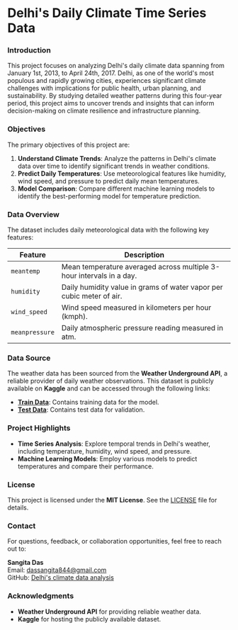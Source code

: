 # **Delhi's Daily Climate Time Series Data**

### **Introduction**
This project focuses on analyzing Delhi's daily climate data spanning from January 1st, 2013, to April 24th, 2017. Delhi, as one of the world's most populous and rapidly growing cities, experiences significant climate challenges with implications for public health, urban planning, and sustainability. By studying detailed weather patterns during this four-year period, this project aims to uncover trends and insights that can inform decision-making on climate resilience and infrastructure planning.


### **Objectives**
The primary objectives of this project are:
1. **Understand Climate Trends**: Analyze the patterns in Delhi's climate data over time to identify significant trends in weather conditions.
2. **Predict Daily Temperatures**: Use meteorological features like humidity, wind speed, and pressure to predict daily mean temperatures.
3. **Model Comparison**: Compare different machine learning models to identify the best-performing model for temperature prediction.


### **Data Overview**
The dataset includes daily meteorological data with the following key features:

| **Feature**     | **Description**                                                                 |
|------------------|---------------------------------------------------------------------------------|
| `meantemp`       | Mean temperature averaged across multiple 3-hour intervals in a day.           |
| `humidity`       | Daily humidity value in grams of water vapor per cubic meter of air.           |
| `wind_speed`     | Wind speed measured in kilometers per hour (kmph).                             |
| `meanpressure`   | Daily atmospheric pressure reading measured in atm.                            |

### **Data Source**
The weather data has been sourced from the **Weather Underground API**, a reliable provider of daily weather observations. This dataset is publicly available on **Kaggle** and can be accessed through the following links:

- **[Train Data](https://www.kaggle.com/datasets/sumanthvrao/daily-climate-time-series-data/data?select=DailyDelhiClimateTrain.csv)**: Contains training data for the model.
- **[Test Data](https://www.kaggle.com/datasets/sumanthvrao/daily-climate-time-series-data/data?select=DailyDelhiClimateTest.csv)**: Contains test data for validation.

### **Project Highlights**
- **Time Series Analysis**: Explore temporal trends in Delhi's weather, including temperature, humidity, wind speed, and pressure.
- **Machine Learning Models**: Employ various models to predict temperatures and compare their performance.

### **License**
This project is licensed under the **MIT License**. See the [LICENSE](https://github.com/dassangita844/Climate-data-analysis-Delhi-/blob/main/LICENSE) file for details.

### **Contact**
For questions, feedback, or collaboration opportunities, feel free to reach out to:

**Sangita Das**  
Email: dassangita844@gmail.com  
GitHub: [Delhi's climate data analysis](https://github.com/dassangita844/Climate-data-analysis-Delhi-) 

### **Acknowledgments**
- **Weather Underground API** for providing reliable weather data.
- **Kaggle** for hosting the publicly available dataset.

